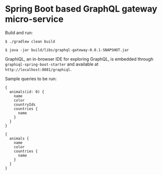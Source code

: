 # Spring Boot based GraphQL gateway micro-service 


Build and run:
```
$ ./gradlew clean build

$ java -jar build/libs/graphql-gateway-0.0.1-SNAPSHOT.jar 
```

GraphiQL, an in-browser IDE for exploring GraphQL, is embedded through `graphiql-spring-boot-starter`
and available at `http://localhost:8081/graphiql`.

Sample queries to be run:

```
{
  animals(id: 0) {
    name
    color
    countryIds
    countries {
      name
    }
  }
}
```

```
{
  animals {
    name
    color
    countries {
      name
    }
  }
}
```
